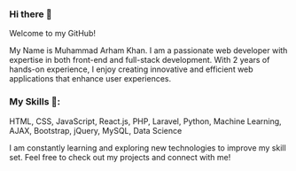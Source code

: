 ### Hi there 👋
Welcome to my GitHub!

My Name is Muhammad Arham Khan. I am a passionate web developer with expertise in both front-end and full-stack development. With 2 years of hands-on experience, I enjoy creating innovative and efficient web applications that enhance user experiences.


### My Skills 🔧:
HTML, CSS, JavaScript, React.js, PHP, Laravel, Python, Machine Learning, AJAX, Bootstrap, jQuery, MySQL, Data Science

I am constantly learning and exploring new technologies to improve my skill set. Feel free to check out my projects and connect with me!
